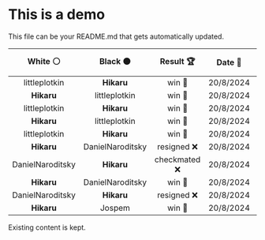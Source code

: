 # This is a demo

This file can be your README.md that gets automatically updated.

<!--START_SECTION:chessStats-->
<!-- Automatically generated with https://github.com/Balastrong/chess-stats-action -->

| White ⚪ | Black ⚫ | Result 🏆 | Date 📅 | Position 🗺️ |
|:---:|:---:|:---:|:---:|:---:|
| littleplotkin | **Hikaru** | win 🥇 | 20/8/2024 | <a href="http://www.ee.unb.ca/cgi-bin/tervo/fen.pl?select=4k2r/1p1n1pb1/p3p1p1/6Pp/2B4P/5PQ1/PqP5/2KR3R w k -">Link</a> |
| **Hikaru** | littleplotkin | win 🥇 | 20/8/2024 | <a href="http://www.ee.unb.ca/cgi-bin/tervo/fen.pl?select=3q2k1/3P1p2/1p2pP1p/8/5P2/p5Q1/P4P2/6K1 b - -">Link</a> |
| littleplotkin | **Hikaru** | win 🥇 | 20/8/2024 | <a href="http://www.ee.unb.ca/cgi-bin/tervo/fen.pl?select=2krr3/pp2qp1p/6P1/2p5/P7/1P3Q2/1P2bPP1/4RK1R w - -">Link</a> |
| **Hikaru** | littleplotkin | win 🥇 | 20/8/2024 | <a href="http://www.ee.unb.ca/cgi-bin/tervo/fen.pl?select=5r2/n4pk1/P5p1/2R5/R7/8/K1P2P2/8 b - -">Link</a> |
| littleplotkin | **Hikaru** | win 🥇 | 20/8/2024 | <a href="http://www.ee.unb.ca/cgi-bin/tervo/fen.pl?select=3q2k1/p3bp2/1p4p1/2pQP3/2P5/1P5P/P3nK2/8 w - -">Link</a> |
| **Hikaru** | DanielNaroditsky | resigned ❌ | 20/8/2024 | <a href="http://www.ee.unb.ca/cgi-bin/tervo/fen.pl?select=8/8/pp3ppk/2p4p/2P2P1P/1P2q1P1/3r1QK1/8 w - -">Link</a> |
| DanielNaroditsky | **Hikaru** | checkmated ❌ | 20/8/2024 | <a href="http://www.ee.unb.ca/cgi-bin/tervo/fen.pl?select=5Qn1/5kP1/4p3/6K1/6P1/8/8/7r b - -">Link</a> |
| **Hikaru** | DanielNaroditsky | win 🥇 | 20/8/2024 | <a href="http://www.ee.unb.ca/cgi-bin/tervo/fen.pl?select=8/7p/2k3p1/8/K7/1PP1B1P1/5P1P/1b6 b - -">Link</a> |
| DanielNaroditsky | **Hikaru** | resigned ❌ | 20/8/2024 | <a href="http://www.ee.unb.ca/cgi-bin/tervo/fen.pl?select=6Q1/7p/4k3/3q4/NB3R2/8/1KP5/8 b - -">Link</a> |
| **Hikaru** | Jospem | win 🥇 | 20/8/2024 | <a href="http://www.ee.unb.ca/cgi-bin/tervo/fen.pl?select=8/8/8/8/6P1/3BK3/7R/1r2k3 b - -">Link</a> |

<!--END_SECTION:chessStats-->

Existing content is kept.
